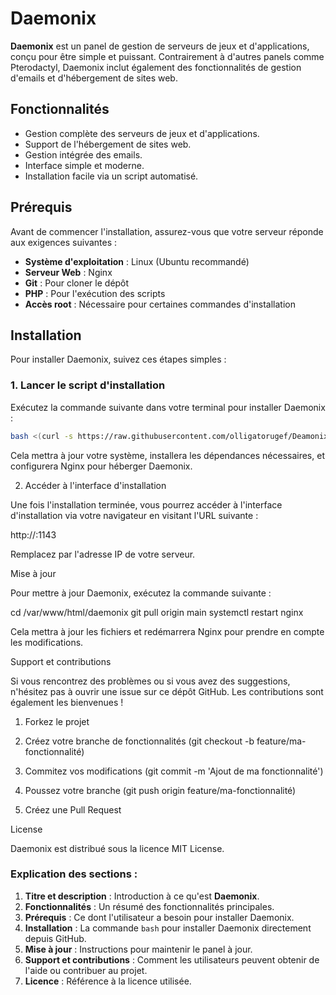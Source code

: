 # Daemonix

**Daemonix** est un panel de gestion de serveurs de jeux et d'applications, conçu pour être simple et puissant. Contrairement à d'autres panels comme Pterodactyl, Daemonix inclut également des fonctionnalités de gestion d'emails et d'hébergement de sites web.

## Fonctionnalités

- Gestion complète des serveurs de jeux et d'applications.
- Support de l'hébergement de sites web.
- Gestion intégrée des emails.
- Interface simple et moderne.
- Installation facile via un script automatisé.

## Prérequis

Avant de commencer l'installation, assurez-vous que votre serveur réponde aux exigences suivantes :

- **Système d'exploitation** : Linux (Ubuntu recommandé)
- **Serveur Web** : Nginx
- **Git** : Pour cloner le dépôt
- **PHP** : Pour l'exécution des scripts
- **Accès root** : Nécessaire pour certaines commandes d'installation

## Installation

Pour installer Daemonix, suivez ces étapes simples :

### 1. Lancer le script d'installation

Exécutez la commande suivante dans votre terminal pour installer Daemonix :

```bash
bash <(curl -s https://raw.githubusercontent.com/olligatorugef/Deamonix/main/install_script.sh)
```

Cela mettra à jour votre système, installera les dépendances nécessaires, et configurera Nginx pour héberger Daemonix.

2. Accéder à l'interface d'installation

Une fois l'installation terminée, vous pourrez accéder à l'interface d'installation via votre navigateur en visitant l'URL suivante :

http://<votre-IP>:1143

Remplacez <votre-IP> par l'adresse IP de votre serveur.

Mise à jour

Pour mettre à jour Daemonix, exécutez la commande suivante :

cd /var/www/html/daemonix
git pull origin main
systemctl restart nginx

Cela mettra à jour les fichiers et redémarrera Nginx pour prendre en compte les modifications.

Support et contributions

Si vous rencontrez des problèmes ou si vous avez des suggestions, n'hésitez pas à ouvrir une issue sur ce dépôt GitHub. Les contributions sont également les bienvenues !

1. Forkez le projet


2. Créez votre branche de fonctionnalités (git checkout -b feature/ma-fonctionnalité)


3. Commitez vos modifications (git commit -m 'Ajout de ma fonctionnalité')


4. Poussez votre branche (git push origin feature/ma-fonctionnalité)


5. Créez une Pull Request



License

Daemonix est distribué sous la licence MIT License.

### Explication des sections :

1. **Titre et description** : Introduction à ce qu'est **Daemonix**.
2. **Fonctionnalités** : Un résumé des fonctionnalités principales.
3. **Prérequis** : Ce dont l'utilisateur a besoin pour installer Daemonix.
4. **Installation** : La commande `bash` pour installer Daemonix directement depuis GitHub.
5. **Mise à jour** : Instructions pour maintenir le panel à jour.
6. **Support et contributions** : Comment les utilisateurs peuvent obtenir de l'aide ou contribuer au projet.
7. **Licence** : Référence à la licence utilisée.
